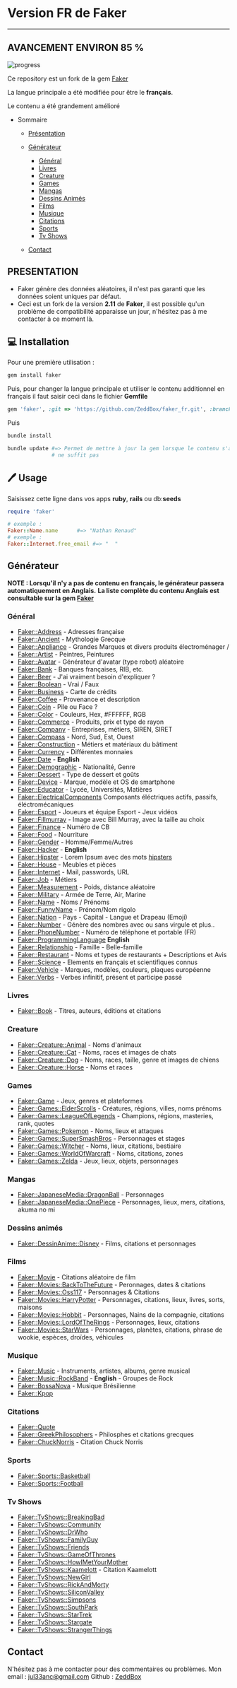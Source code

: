# Version FR de Faker

***

## AVANCEMENT ENVIRON 85 %

![progress](https://progress-bar.dev/85/?scale=100&title=Progress&width=300&color=babaca&suffix=%)

Ce repository est un fork de la gem [Faker](https://github.com/faker-ruby/faker)

La langue principale a été modifiée pour être le **français**. 

Le contenu a été grandement amélioré

- Sommaire
  - [Présentation](#presentation) 
  - [Générateur](#générateur)
    
    - [Général](#général)
    - [Livres](#livres)
    - [Creature](#creature)
    - [Games](#games)
    - [Mangas](#mangas)
    - [Dessins Animés](#dessins-animés)
    - [Films](#films)
    - [Musique](#musique)
    - [Citations](#citations)
    - [Sports](#sports)
    - [Tv Shows](#tv-shows)
  - [Contact](#contact)
  
    

## PRESENTATION

* Faker génère des données aléatoires, il n'est pas garanti que les données soient uniques par défaut. 
* Ceci est un fork de la version **2.11** de **Faker**, il est possible qu'un problème de compatibilité apparaisse un jour, n'hésitez pas à me contacter à ce moment là.

## 💻 Installation 

Pour une première utilisation : 
```bash
gem install faker
```
Puis, pour changer la langue principale et utiliser le contenu additionnel en français il faut saisir ceci dans le fichier **Gemfile**

```ruby
gem 'faker', :git => 'https://github.com/ZeddBox/faker_fr.git', :branch => 'master'
```

Puis 

```ruby
bundle install

bundle update #=> Permet de mettre à jour la gem lorsque le contenu s'aggrandit, bundle install
              # ne suffit pas
```



## 🖊 Usage

 Saisissez cette ligne dans vos apps **ruby**, **rails** ou db:**seeds**

```ruby
require 'faker'

# exemple : 
Faker::Name.name      #=> "Nathan Renaud"
# exemple : 
Faker::Internet.free_email #=> "  "
```



## Générateur

**NOTE : Lorsqu'il n'y a pas de contenu en français, le générateur passera automatiquement en Anglais.**
**La liste complète du contenu Anglais est consultable sur la gem [Faker](https://github.com/faker-ruby/faker)**

### Général
  - [Faker::Address](doc/default/address.md) - Adresses française
  - [Faker::Ancient](doc/default/ancient.md) - Mythologie Grecque
  - [Faker::Appliance](doc/default/appliance.md) - Grandes Marques et divers produits électroménager /  
  - [Faker::Artist](doc/default/artist.md) - Peintres, Peintures
  - [Faker::Avatar](doc/default/avatar.md) - Générateur d'avatar (type robot) aléatoire
  - [Faker::Bank](doc/default/bank.md) - Banques françaises, RIB, etc. 
  - [Faker::Beer](doc/default/beer.md) - J'ai vraiment besoin d'expliquer ?
  - [Faker::Boolean](doc/default/boolean.md) - Vrai / Faux
  - [Faker::Business](doc/default/business.md) - Carte de crédits
  - [Faker::Coffee](doc/default/coffee.md) - Provenance et description
  - [Faker::Coin](doc/default/coin.md) - Pile ou Face ?
  - [Faker::Color](doc/default/color.md) - Couleurs, Hex, #FFFFFF, RGB
  - [Faker::Commerce](doc/default/commerce.md) - Produits, prix et type de rayon
  - [Faker::Company](doc/default/company.md) - Entreprises, métiers, SIREN, SIRET
  - [Faker::Compass](doc/default/compass.md) - Nord, Sud, Est, Ouest
  - [Faker::Construction](doc/default/construction.md) - Métiers et matériaux du bâtiment
  - [Faker::Currency](doc/default/currency.md) - Différentes monnaies
  - [Faker::Date](doc/default/date.md) - **English**
  - [Faker::Demographic](doc/default/demographic.md) - Nationalité, Genre
  - [Faker::Dessert](doc/default/dessert.md) - Type de dessert et goûts
  - [Faker::Device](doc/default/device.md) - Marque, modèle et OS de smartphone
  - [Faker::Educator](doc/default/educator.md) - Lycée, Universités, Matières
  - [Faker::ElectricalComponents](doc/default/electrical_components.md) Composants éléctriques actifs, passifs, éléctromécaniques
  - [Faker::Esport](doc/default/esport.md) - Joueurs et équipe Esport - Jeux vidéos 
  - [Faker::Fillmurray](doc/default/fillmurray.md) - Image avec Bill Murray, avec la taille au choix
  - [Faker::Finance](doc/default/finance.md) - Numéro de CB
  - [Faker::Food](doc/default/food.md) - Nourriture 
  - [Faker::Gender](doc/default/gender.md) - Homme/Femme/Autres
  - [Faker::Hacker](doc/default/hacker.md) - **English**
  - [Faker::Hipster](doc/default/hipster.md) - Lorem Ipsum avec des mots <u>hipsters</u>
  - [Faker::House](doc/default/house.md) - Meubles et pièces
  - [Faker::Internet](doc/default/internet.md) - Mail, passwords, URL
  - [Faker::Job](doc/default/job.md) - Métiers
  - [Faker::Measurement](doc/default/measurement.md) - Poids, distance aléatoire
  - [Faker::Military](doc/default/military.md) - Armée de Terre, Air, Marine
  - [Faker::Name](doc/default/name.md) - Noms / Prénoms
  - [Faker::FunnyName](doc/default/funny_name.md) - Prénom/Nom rigolo
  - [Faker::Nation](doc/default/nation.md) - Pays - Capital - Langue et Drapeau (Emoji)
  - [Faker::Number](doc/default/number.md) - Génère des nombres avec ou sans virgule et plus..
  - [Faker::PhoneNumber](doc/default/phone_number.md) - Numéro de téléphone et portable (FR)
  - [Faker::ProgrammingLanguage](doc/default/programming_language.md) **English**
  - [Faker::Relationship](doc/default/relationship.md) - Famille - Belle-famille
  - [Faker::Restaurant](doc/default/restaurant.md) - Noms et types de restaurants + Descriptions et Avis
  - [Faker::Science](doc/default/science.md) - Elements en français et scientifiques connus
  - [Faker::Vehicle](doc/default/vehicle.md) - Marques, modèles, couleurs, plaques européenne 
  - [Faker::Verbs](doc/default/verbs.md) - Verbes infinitif, présent et participe passé 

### Livres
  - [Faker::Book](doc/books/book.md) - Titres, auteurs, éditions et citations

### Creature
  - [Faker::Creature::Animal](doc/creature/animal.md) - Noms d'animaux
  - [Faker::Creature::Cat](doc/creature/cat.md) - Noms, races et images de chats
  - [Faker::Creature::Dog](doc/creature/dog.md) - Noms, races, taille, genre et images de chiens
  - [Faker::Creature::Horse](doc/creature/horse.md) - Noms et races

### Games
  - [Faker::Game](doc/games/game.md) - Jeux, genres et plateformes
  - [Faker::Games::ElderScrolls](doc/games/elder_scrolls.md) - Créatures, régions, villes, noms prénoms
  - [Faker::Games::LeagueOfLegends](doc/games/league_of_legends.md) - Champions, régions, masteries, rank, quotes
  - [Faker::Games::Pokemon](doc/games/pokemon.md) - Noms, lieux et attaques
  - [Faker::Games::SuperSmashBros](doc/games/super_smash_bros.md) - Personnages et stages
  - [Faker::Games::Witcher](doc/games/witcher.md) - Noms, lieux, citations, bestiaire
  - [Faker::Games::WorldOfWarcraft](doc/games/world_of_warcraft.md) - Noms, citations, zones
  - [Faker::Games::Zelda](doc/games/zelda.md) - Jeux, lieux, objets, personnages

### Mangas
  - [Faker::JapaneseMedia::DragonBall](doc/japanese_media/dragon_ball.md) - Personnages
  - [Faker::JapaneseMedia::OnePiece](doc/japanese_media/one_piece.md) - Personnages, lieux, mers, citations, akuma no mi

### Dessins animés

  - [Faker::DessinAnime::Disney](doc/dessinanime/disney.md) - Films, citations et personnages

### Films
  - [Faker::Movie](doc/movies/movie.md) - Citations aléatoire de film
  - [Faker::Movies::BackToTheFuture](doc/movies/back_to_the_future.md) - Peronnages, dates & citations
  - [Faker::Movies::Oss117](doc/movies/oss117.md) - Personnages & Citations
  - [Faker::Movies::HarryPotter](doc/movies/harry_potter.md) - Personnages, citations, lieux, livres, sorts, maisons
  - [Faker::Movies::Hobbit](doc/movies/hobbit.md) - Personnages, Nains de la compagnie, citations
  - [Faker::Movies::LordOfTheRings](doc/movies/lord_of_the_rings.md) - Personnages, lieux, citations
  - [Faker::Movies::StarWars](doc/movies/star_wars.md) - Personnages, planètes, citations, phrase de wookie, espèces, droïdes, véhicules

### Musique
  - [Faker::Music](doc/music/music.md) - Instruments, artistes, albums, genre musical
  - [Faker::Music::RockBand](doc/music/rock_band.md) - **English** - Groupes de Rock
  - [Faker::BossaNova](doc/default/bossa_nova.md) - Musique Brésilienne
  - [Faker::Kpop](doc/default/kpop.md)

### Citations
  - [Faker::Quote](doc/quotes/quote.md)
  - [Faker::GreekPhilosophers](doc/default/greek_philosophers.md) - Philosphes et citations grecques
  - [Faker::ChuckNorris](doc/default/chuck_norris.md) - Citation Chuck Norris


### Sports
  - [Faker::Sports::Basketball](doc/sports/basketball.md)
  - [Faker::Sports::Football](doc/sports/football.md)

### Tv Shows
  - [Faker::TvShows::BreakingBad](doc/tv_shows/breaking_bad.md)
  - [Faker::TvShows::Community](doc/tv_shows/community.md)
  - [Faker::TvShows::DrWho](doc/tv_shows/dr_who.md)
  - [Faker::TvShows::FamilyGuy](doc/tv_shows/family_guy.md)
  - [Faker::TvShows::Friends](doc/tv_shows/friends.md)
  - [Faker::TvShows::GameOfThrones](doc/tv_shows/game_of_thrones.md)
  - [Faker::TvShows::HowIMetYourMother](doc/tv_shows/how_i_met_your_mother.md)
  - [Faker::TvShows::Kaamelott](doc/tv_shows/kaamelott.md) - Citation Kaamelott
  - [Faker::TvShows::NewGirl](doc/tv_shows/new_girl.md)
  - [Faker::TvShows::RickAndMorty](doc/tv_shows/rick_and_morty.md)
  - [Faker::TvShows::SiliconValley](doc/tv_shows/silicon_valley.md)
  - [Faker::TvShows::Simpsons](doc/tv_shows/simpsons.md)
  - [Faker::TvShows::SouthPark](doc/tv_shows/south_park.md)
  - [Faker::TvShows::StarTrek](doc/tv_shows/star_trek.md)
  - [Faker::TvShows::Stargate](doc/tv_shows/stargate.md)
  - [Faker::TvShows::StrangerThings](doc/tv_shows/stranger_things.md)

## Contact
N'hésitez pas à me contacter pour des commentaires ou problèmes. 
Mon email : jul33anc@gmail.com
Github : [ZeddBox](https://github.com/ZeddBox)